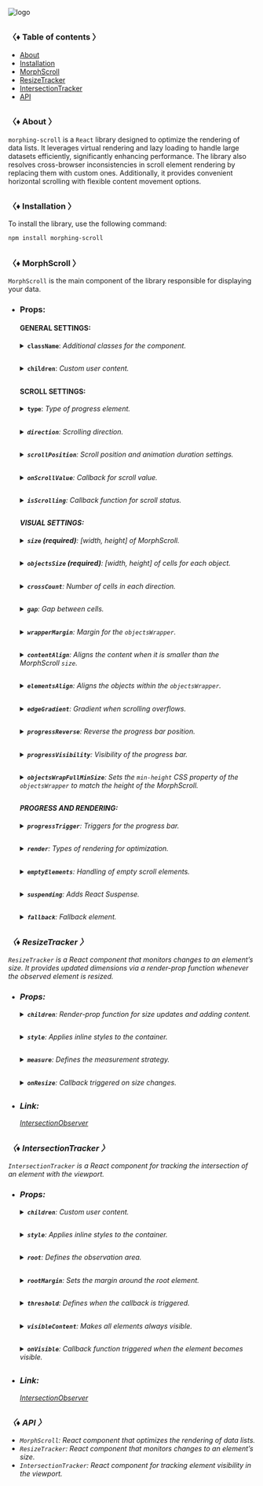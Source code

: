 ![logo](https://drive.google.com/uc?export=view&id=1mpb5TAElX3Xla4sGFISp4bQMu0zuNJaa "logo")

<h2></h2>

### 〈♦ Table of contents 〉

- [About](#-about-)
- [Installation](#-installation-)
- [MorphScroll](#-morphscroll-)
- [ResizeTracker](#-resizetracker-)
- [IntersectionTracker](#-intersectiontracker-)
- [API](#-api-)

<h2></h2>

### 〈♦ About 〉

`morphing-scroll` is a `React` library designed to optimize the rendering of data lists. It leverages virtual rendering and lazy loading to handle large datasets efficiently, significantly enhancing performance. The library also resolves cross-browser inconsistencies in scroll element rendering by replacing them with custom ones. Additionally, it provides convenient horizontal scrolling with flexible content movement options.

<h2></h2>

### 〈♦ Installation 〉

To install the library, use the following command:

```bash
npm install morphing-scroll
```

<h2></h2>

### 〈♦ MorphScroll 〉

`MorphScroll` is the main component of the library responsible for displaying your data.

- ### Props:

  <div>

  #### GENERAL SETTINGS:

    <details>
      <summary><b><code>className</code></b>: <em>Additional classes for the component.</em></summary><br />
      <ul>
        <b>Type:</b> string<br />
        <br />
        <b>Description:</b> <em><br />
        This parameter allows you to apply custom CSS classes to the <code>MorphScroll</code> component, enabling further customization and styling to fit your design needs.</em><br />
        <br />
        <b>Example:</b>

        ```tsx
        <MorphScroll
          {...props}
          className="your-class"
        >
          {children}
        </MorphScroll>
        ```

    </ul></details>

    <h2></h2>

    <details>
      <summary><b><code>children</code></b>: <em>Custom user content.</em></summary><br />
      <ul>
        <b>Type:</b> React.ReactNode<br />
        <br />
        <b>Description:</b> <em><br />
        This is where you can pass your list elements.<br />
        Make sure to provide unique keys for each list item, as per React's rules. The <code>MorphScroll</code> component ensures that the cells it generates will use the same keys as your list items, allowing it to render the correct cells for the current list.<br />
        Additionally, <code>MorphScroll</code> handles a passed <code>null</code> value the same way as <code>undefined</code>, rendering nothing in both cases.</em><br />
        <br />
        <b>Example:</b>

        ```tsx
        <MorphScroll {...props} >
          {children}
        </MorphScroll>
        ```

    </ul></details>

    <h2></h2>

  #### SCROLL SETTINGS:

    <details>
      <summary><b><code>type</code></b>: <em>Type of progress element.</em></summary><br />
      <ul>
        <b>Type:</b> "scroll" | "slider" | "sliderMenu"<br />
        <br />
        <b>Default:</b> "scroll"<br />
        <br />
        <b>Description:</b> <em><br />
        This parameter defines how the provided <code>progressElement</code> behaves within <code>progressTrigger</code> and how you interact with it.<br />
        <br />
        <code>scroll</code>:<br />
        This is the default value and represents a standard scrollbar.<br />
        <br />
        <code>slider</code>:<br />
        It displays distinct elements indicating the number of full scroll steps within the list.<br />
        <br />
        <code>sliderMenu</code>:<br />
        It behaves like a <code>slider</code>, but now the <code>progressElement</code> is a menu, an you can provide custom buttons as an array in the <code>progressElement</code>.<br />
        <br />
        <b>Example:</b>

        ```tsx
        <MorphScroll
          {...props}
          type="slider"
        >
          {children}
        </MorphScroll>
        ```

    </ul></details>

    <h2></h2>

    <details>
      <summary><b><code>direction</code></b>: <em>Scrolling direction.</em></summary><br />
      <ul>
        <b>Type:</b> "x" | "y" | "hybridX" | "hybridY"<br />
        <br />
        <b>Default:</b> "y"<br />
        <br />
        <b>Description:</b> <em><br />
        This parameter changes the scroll or slider type direction based on the provided value.<br />
        You can set it to horizontal, vertical, or hybrid positions to customize the component according to your needs.<br />
        <br />
        <b>Note:</b><br />
        The different between "hybridX" and "hybridY" is how the <code>crossCount</code> parameter affects them, limiting the number of either rows (hybridX) or columns (hybridY).</em><br />
        <br />
        <b>Example:</b>

        ```tsx
        <MorphScroll
          {...props}
          direction="x"
        >
          {children}
        </MorphScroll>
        ```

    </ul></details>

    <h2></h2>

    <details>
      <summary><b><code>scrollPosition</code></b>: <em>Scroll position and animation duration settings.</em></summary><br />
      <ul>
        <b>Type:</b> {<br />
            value: number | "end" | (number | "end")[];<br />
            duration?: number;<br />
            updater?: boolean;<br />
        }<br />
        <br />
        <b>Default:</b> { duration: 200; updater: false }<br />
        <br />
        <b>Description:</b> <em><br />
        This parameter allows you to set custom scroll values.<br />
        <br />
        <code>value</code>:<br />
        <u>number</u> - Sets the scroll position to a specific value.<br />
        <u>"end"</u> - Scrolls to the bottom of the list upon loading, which is useful for scenarios like chat message lists. When new elements are appended to the list, the scroll position will update automatically. However, to prevent unwanted scrolling when adding elements to the beginning of the list, this property will not trigger.<br />
        <br />
        <code>duration</code>:<br />
        This property determines the animation speed for scrolling in ms.<br />
        <br />
        <code>updater</code>:<br />
        This property is a helper for the <code>value</code> property. When setting the same scroll value repeatedly (e.g., clicking a button to scroll to the top), React does not register the update. To force an update, toggle updater within setState, e.g.,<br />
        <code>setScroll((prev) => ({ ...prev, value: 0, updater: !prev.updater }))</code></em><br />
        <br />
        <b>Example:</b>

        ```tsx
        <MorphScroll
          {...props}
          scrollPosition={{ value: 100; duration: 100 }}
        >
          {children}
        </MorphScroll>
        ```

    </ul></details>

    <h2></h2>

    <!-- <details>
      <summary><b><code>stopLoadOnScroll</code></b>: <em>Stop loading when scrolling.</em></summary><br />
      <ul>
        <b>Type:</b> boolean<br />
        <br />
        <b>Default:</b> false<br />
        <br />
        <b>Description:</b> <em><br />
        This parameter helps optimize list performance during scrolling. When set to <code>true</code>, new items will not load while the list is being scrolled and will only load after scrolling stops. This can be particularly useful for lists with a large number of items.</em><br />
        <br />
        <b>Example:</b>
  
        ```tsx
        <MorphScroll
          {...props}
          stopLoadOnScroll
        >
          {children}
        </MorphScroll>
        ```
  
    </ul></details>
  
    <h2></h2> -->

    <details>
      <summary><b><code>onScrollValue</code></b>: <em>Callback for scroll value.</em></summary><br />
      <ul>
        <b>Type:</b> (left: number, top: number) => void<br />
        <br />
        <b>Description:</b> <em><br />
        This parameter accepts a callback function that is triggered on every scroll event. The callback receives the current scroll top and left position as a number. The return value of the callback can be used to determine custom behavior based on the scroll value.<br />
        <br />
        ✦ Note:<br />
        <code>left</code> can be used for x direction, <code>top</code> for y direction and both for hybrid directions.</em><br />
        <br />
        <b>Example:</b>

        ```tsx
        <MorphScroll
          {...props}
          onScrollValue={
            (left, top) => {
              if (top > 100)
                console.log("Scroll position:", left, top);
            },
          }
        >
          {children}
        </MorphScroll>
        ```

    </ul></details>
      
    <h2></h2>

    <details>
      <summary><b><code>isScrolling</code></b>: <em>Callback function for scroll status.</em></summary><br />
      <ul>
        <b>Type:</b> (motion: boolean) => void<br />
        <br />
        <b>Description:</b> <em><br />
        This parameter accepts a callback function that is triggered whenever the scroll status changes. The callback receives a boolean value, where <code>true</code> indicates that scrolling is in progress, and <code>false</code> indicates that scrolling has stopped. This can be useful for triggering additional actions, such as pausing animations or loading indicators based on the scroll state.</em><br />
        <br />
        <b>Example:</b>

        ```tsx
        <MorphScroll
          {...props}
          isScrolling={(motion) => {
            console.log(motion ? "Scrolling..." : "Scroll stopped.");
          }}
        >
          {children}
        </MorphScroll>
        ```

    </ul></details>

    <h2></h2>

  #### VISUAL SETTINGS:

    <details>
      <summary><b><code>size</code> (required)</b>: <em>[width, height] of MorphScroll.</em></summary><br />
      <ul>
        <b>Type:</b> number | number[] | "auto"<br />
        <br />
        <b>Description:</b> <em><br />
        This parameter sets the width and height of the <code>MorphScroll</code>.<br />
        <br />
        <u>number</u> - Sets a fixed size for the <code>MorphScroll</code>. It can be 1 number if you want to set the same width and height, or an array of 2 numbers in pixels.<br />
        <u>"auto"</u> - Adds the <code>ResizeTracker</code> component to measure the width and height of the area where <code>MorphScroll</code> is added. The dimensions will automatically adjust when the container changes.</em><br />
        <br />
        <b>Example:</b>

        ```tsx
        <MorphScroll
          {...props}
          size={[100, 400]}
        >
          {children}
        </MorphScroll>
        ```

    </ul></details>

    <h2></h2>

    <details>
      <summary><b><code>objectsSize</code> (required)</b>: <em>[width, height] of cells for each object.</em></summary><br />
      <ul>
        <b>Type:</b><br />
        number | "none" | "firstChild"<br />
        | (number | "none" | "firstChild")[]<br />
        <br />
        <b>Description:</b> <em><br />
        This parameter defines the [width, height] of cells for each of your objects.<br />
        <br />
        <u>number</u> - Sets a fixed size for your custom objects.<br />
        <u>"none"</u> - Cells will still be created, but <code>MorphScroll</code> will not calculate their sizes-they will simply wrap your objects.<br />
        <u>"firstChild"</u> - Creates a <code>ResizeTracker</code> wrapper for the first child of your list. This wrapper will calculate the size of the first child, and these dimensions will be applied to all cells in the list.<br />
        <br />
        ✦ Note:<br />
        <code>"none"</code> is not compatible with <code>render={{ type: "virtual" }}</code>.<br />
        <ul>
          <li>All types can be used as 1 value, or an array of 2 values.</li>
          <li><code>"none"</code> is not compatible with <code>render={{ type: "virtual" }}</code>.</li>
        </ul></em><br />
        <br />
        <b>Example:</b>

        ```tsx
        <MorphScroll
          {...props}
          objectsSize={[80, 80]}
        >
          {children}
        </MorphScroll>
        ```

    </ul></details>

    <h2></h2>

    <details>
      <summary><b><code>crossCount</code></b>: <em>Number of cells in each direction.</em></summary><br />
      <ul>
        <b>Type:</b> (number | "none" | "firstChild")[]<br />
        <br />
        <b>Description:</b> <em><br />
        This parameter limits the <b>maximum</b> number of columns when the <code>direction</code> is "y"/"hybridY" or rows when "x"/hybridX".</em><br />
        <br />
        <b>Example:</b>

        ```tsx
        <MorphScroll
          {...props}
          crossCount={3}
        >
          {children}
        </MorphScroll>
        ```

    </ul></details>

    <h2></h2>

    <details>
      <summary><b><code>gap</code></b>: <em>Gap between cells.</em></summary><br />
      <ul>
        <b>Type:</b> number | number[]<br />
        <br />
        <b>Description:</b> <em><br />
        This parameter allows you to set spacing between list items both horizontally and vertically. You can provide a single value, which will apply to both directions, or an array of two numbers to define separate spacing values.<br />
        <br />
        ✦ Note:<br />
        It can be 1 number or an array of 2 or 4 numbers in pixels.</em><br />
        <br />
        <b>Example:</b>

        ```tsx
        <MorphScroll
          {...props}
          gap={10}
        >
          {children}
        </MorphScroll>
        ```

    </ul></details>

    <h2></h2>

    <details>
      <summary><b><code>wrapperMargin</code></b>: <em>Margin for the <code>objectsWrapper</code>.</em></summary><br />
      <ul>
        <b>Type:</b> number | number[]<br />
        <br />
        <b>Description:</b> <em><br />
        This parameter defines the spacing between the list items and their wrapper, effectively increasing the width or height of the scrollable area.<br />
        <br />
        ✦ Note:<br />
        It can be 1 number or an array of 2 or 4 numbers in pixels.</em><br />
        <br />
        <b>Example:</b>

        ```tsx
        <MorphScroll
          {...props}
          wrapperMargin={10}
        >
          {children}
        </MorphScroll>
        ```

    </ul></details>

    <h2></h2>

    <details>
      <summary><b><code>contentAlign</code></b>: <em>Aligns the content when it is smaller than the MorphScroll <code>size</code>.</em></summary><br />
      <ul>
        <b>Type:</b> [<br />
            "start" | "center" | "end",<br />
            "start" | "center" | "end"<br />
        ]<br />
        <b>Description:</b> <em><br />
        This parameter aligns the `objectsWrapper`, which contains all the provided elements, relative to the scroll or the `size`.<br />
        <br />
        ✦ Note:<br />
        <ul>
          <li>Only takes effect when `objectsWrapper` is smaller than the scroll container.
          </li>
          <li>The values are specified following the horizontal/vertical rule, regardless of the direction.
          </li>
        </ul></em><br />
        <br />
        <b>Example:</b>

        ```tsx
        <MorphScroll
          {...props}
          contentAlign={["center", "center"]}
        >
          {children}
        </MorphScroll>
        ```

    </ul></details>

    <h2></h2>

    <details>
      <summary><b><code>elementsAlign</code></b>: <em>Aligns the objects within the <code>objectsWrapper</code>.</em></summary><br />
      <ul>
        <b>Type:</b> "start" | "center" | "end"<br />
        <br />
        <b>Example:</b>

        ```tsx
        <MorphScroll
          {...props}
          elementsAlign="center"
        >
          {children}
        </MorphScroll>
        ```

    </ul></details>

    <h2></h2>

    <details>
      <summary><b><code>edgeGradient</code></b>: <em>Gradient when scrolling overflows.</em></summary><br />
      <ul>
        <b>Type:</b> boolean | { color?: string; size?: number }<br />
        <br />
        <b>Default:</b> When using true or color, the default size will be 40<br />
        <br />
        <b>Description:</b> <em><br />
        This parameter creates two edge elements responsible for darkening the edges of the scroll when it overflows.<br />
        <br />
        The color property accepts any valid color format. If specified, the library will generate a gradient transitioning from the custom color to transparent. If omitted, the edge elements will have no color, allowing for custom styling via CSS classes.<br />
        <br />
        ✦ Note:<br />
        The size property, measured in pixels, adjusts the dimensions of the edge elements.</em><br />
        <br />
        <b>Example:</b>

        ```tsx
        <MorphScroll
          {...props}
          edgeGradient={{ color: "rgba(0, 0, 0, 0.5)" }}
          // edgeGradient={{ color: "rgba(0, 0, 0, 0.5)", size: 20 }}
          // edgeGradient
        >
          {children}
        </MorphScroll>
        ```

    </ul></details>

    <h2></h2>

    <details>
      <summary><b><code>progressReverse</code></b>: <em>Reverse the progress bar position.</em></summary><br />
      <ul>
        <b>Type:</b> boolean<br />
        <br />
        <b>Default:</b> false<br />
        <br />
        <b>Description:</b> <em><br />
        This parameter changes the position of the progress bar based on the direction property.<br />
        <ul>
          <li>If <code>direction="x"</code>, the progress bar is on the left by default and moves to the right when <code>progressReverse</code> is enabled.</li>
          <li>If <code>direction="y"</code>, the progress bar is at the top by default and moves to the bottom when <code>progressReverse</code> is enabled.</li>
        </ul></em><br />
        <br />
        <b>Example:</b>

        ```tsx
        <MorphScroll
          {...props}
          progressReverse
        >
          {children}
        </MorphScroll>
        ```

    </ul></details>

    <h2></h2>

    <details>
      <summary><b><code>progressVisibility</code></b>: <em>Visibility of the progress bar.</em></summary><br />
      <ul>
        <b>Type:</b> "visible" | "hover" | "hidden"<br />
        <br />
        <b>Default:</b> "visible"<br />
        <br />
        <b>Description:</b> <em><br />
        This parameter controls the visibility of the progress bar regardless of the <code>type</code> value.</em><br />
        <br />
        <b>Example:</b>

        ```tsx
        <MorphScroll
          {...props}
          progressVisibility="hover"
        >
          {children}
        </MorphScroll>
        ```

    </ul></details>

    <h2></h2>

    <details>
      <summary><b><code>objectsWrapFullMinSize</code></b>: <em>Sets the <code>min-height</code> CSS property of the <code>objectsWrapper</code> to match the height of the MorphScroll.</em></summary><br />
      <ul>
        <b>Type:</b> boolean<br /><br />
        <b>Default:</b> false<br /><br />
        <b>Description:</b> <em><br />
        In process of development</em><br />
        <br />
        <b>Example:</b>

        ```tsx
        <MorphScroll
          {...props}
          objectsWrapFullMinSize
        >
          {children}
        </MorphScroll>
        ```

    </ul></details>

    <h2></h2>

  #### PROGRESS AND RENDERING:

    <details>
      <summary><b><code>progressTrigger</code></b>: <em>Triggers for the progress bar.</em></summary><br />
      <ul>
        <b>Type:</b> {<br />
          wheel?: boolean;<br />
          content?: boolean;<br />
          progressElement?: boolean | React.ReactNode;<br />
          arrows?: boolean | { size?: number; element?: React.ReactNode };<br />
        }<br />
        <br />
        <b>Default:</b> { wheel: true }<br />
        <br />
        <b>Description:</b> <em><br />
        This is one of the most important parameters, allowing you to define how users interact with the progress bar and customize its appearance.<br />
        <br />
        <ul>
          <li>The <code>wheel</code> property determines whether the progress bar responds to mouse wheel scrolling.</li>
          <li>The <code>content</code> property enables interaction by clicking and dragging anywhere within the scrollable content to move it.</li>
          <li>The <code>progressElement</code> property defines whether the progress bar is controlled by a custom element. If your custom scroll element is not ready yet, you can simply pass <code>true</code>, which will display the browser's default scrollbar when <code>type="scroll"</code> is used. Alternatively, if <code>type="slider"</code> is set, a <code>sliderBar</code> element will be created, containing multiple <code>sliderElem</code> elements representing progress. Depending on the position, one of these elements will always have the <code>active</code> class.</li>
          <li>The <code>arrows</code> property allows you to add custom arrows to the progress bar. You can either specify a <code>size</code> for the arrows and provide a custom <code>element</code>.</li>
        </ul></em><br />
        <br />
        <b>Example:</b>

        ```tsx
        <MorphScroll
          {...props}
          progressTrigger={{
            wheel: true,
            progressElement: <div className="your-scroll-thumb" />,
          }}
        >
          {children}
        </MorphScroll>
        ```

    </ul></details>

    <h2></h2>

    <details>
      <summary><b><code>render</code></b>: <em>Types of rendering for optimization.</em></summary><br />
      <ul>
        <b>Type:</b><br />
          | { type: "default" }<br />
          | { type: "lazy"; rootMargin?: number | number[]; onVisible?: (key: string) => void }<br />
          | { type: "virtual"; rootMargin?: number | number[] }<br />
        <br />
        <b>Default:</b> { type: "default" }<br />
        <br />
        <b>Description:</b> <em><br />
        This parameter defines the rendering type for optimization.<br />
        <br />
        <ul>
          <li>With <code>default</code>, no optimizations are applied.</li>
          <li>With <code>lazy</code>, containers are created but do not load content until they enter the viewport. The <code>rootMargin</code> property controls the threshold for loading, and the <code>onVisible</code> callback function can be used to trigger actions when a container becomes visible for each scrollable object and provides the key of the first element in the container.</li>
          <li>With <code>virtual</code>, a container is created for each scrollable object, and its absolute positioning is calculated based on <code>scrollTop</code> and scroll area dimensions. Rendering is dynamically adjusted according to the scroll position. The <code>rootMargin</code> property can also be used to extend the rendering area.</li>
        </ul><br />
        <br />
        ✦ Note:<br />
        <ul>
          <li>The <code>onVisible</code> property is the same as in <code>IntersectionTracker/onVisible</code>.</li>
          <li>
            The <code>rootMargin</code> property accepts either a single number or an array of numbers.
            <ul>
              <li>If a two-number array is provided, the values follow the <code>horizontal/vertical</code> rule.</li>
              <li>If a four-number array is provided, the values follow the <code>top/right/bottom/left</code> rule.</li>
          </ul> 
          </li>
          <li>All values are in pixels and apply regardless of the <code>direction</code>.</li>
        </ul></em><br />
        <br />
        <b>Example:</b>

        ```tsx
        <MorphScroll
          {...props}
          render={{ type: "virtual" }}
          // render={{
          //   type: "lazy",
          //   rootMargin: [0, 100],
          //   onVisible: () => console.log("visible"))
          // }}
        >
          {children}
        </MorphScroll>
        ```

    </ul></details>

    <h2></h2>

    <details>
      <summary><b><code>emptyElements</code></b>: <em>Handling of empty scroll elements.</em></summary><br />
      <ul>
        <b>Type:</b><br />
          | {
              mode: "clear";
              clickTrigger?: { selector: string; delay?: number };
            }<br />
          | {
              mode: "fallback";
              element?: React.ReactNode;
              clickTrigger?: { selector: string; delay?: number };
            }<br /><br />
        <b>Description:</b> <em><br />
        If certain components might return nothing during rendering, this parameter helps manage them. The check and subsequent replacement with a fallback element or removal occur after the scroll elements are rendered. Due to this, when dynamically displaying elements in different <code>render</code> modes, you may notice slight position shifts during fast scrolling, as empty elements are removed, causing subsequent elements to reposition.<br />
        <br />
        <ul>
          <li><code>mode: "clear"</code> – automatically removes empty elements, eliminating unnecessary gaps in the scroll list.</li>
          <li><code>mode: "fallback"</code> – replaces empty elements with a specified fallback component. By default, it uses the <code>fallback</code> props value, but you can also pass a separate placeholder to <code>element</code>.</li>
        </ul><br />
        <br />
        <code>clickTrigger</code> – if elements are removed via a click action, this property ensures cleanup is triggered accordingly. It accepts an object with a <code>selector</code> (such as a delete button’s class) and an optional <code>delay</code> (a delay in milliseconds to accommodate animations or complex removals).<br />
        <br />
        ✦ Note:<br />
        For clarification, the cleanup will occur on the initial render, when the number of passed elements changes, on scroll, and on click if you use <code>clickTrigger</code>.</em><br />
        <br />
        <b>Example:</b>

        ```tsx
        <MorphScroll
          {...props}
          emptyElements={{
            mode: "clear",
            clickTrigger: { selector: ".close-button" },
          }}
          // emptyElements={{
          //   mode: "fallback",
          //   clickTrigger: {
          //     selector: ".close-button",
          //     delay: 100,
          //   },
          // }}
        >
          {children}
        </MorphScroll>
        ```

    </ul></details>

    <h2></h2>

    <details>
      <summary><b><code>suspending</code></b>: <em>Adds React Suspense.</em></summary><br />
      <ul>
        <b>Type:</b> boolean<br />
        <br />
        <b>Default:</b> false<br />
        <br />
        <b>Description:</b> <em><br />
        This parameter adds React Suspense to the MorphScroll component for asynchronous rendering.</em><br />
        <br />
        <b>Example:</b>

        ```tsx
        <MorphScroll
          {...props}
          suspending
        >
          {children}
        </MorphScroll>
        ```

    </ul></details>

    <h2></h2>

    <details>
      <summary><b><code>fallback</code></b>: <em>Fallback element.</em></summary><br />
      <ul>
        <b>Type:</b> React.ReactNode<br />
        <br />
        <b>Description:</b> <em><br />
        This parameter sets the fallback element for custom element. It will be used for <code>emptyElements</code> in <code>mode: "fallback"</code> or when <code>suspending</code> is enabled.</em><br />
        <br />
        <b>Example:</b>

        ```tsx
        <MorphScroll
          {...props}
          fallback={<div>Loading...</div>}
        >
          {children}
        </MorphScroll>
        ```

    </ul></details>
    
  </div>

<h2></h2>

### 〈♦ ResizeTracker 〉

`ResizeTracker` is a React component that monitors changes to an element’s size. It provides updated dimensions via a render-prop function whenever the observed element is resized.

- ### Props:

  <div>

    <details>
      <summary><b><code>children</code></b>: <em>Render-prop function for size updates and adding content.</em></summary><br />
      <ul>
        <b>Type:</b> (rect: DOMRectReadOnly) => React.ReactNode<br />
        <br />
        <b>Description:</b> <em><br />
        Instead of a standard <code>children</code> prop, this component uses a <b>render-prop function</b> to pass size updates to its children. You can use it similarly to a regular <code>children</code> prop inside the component.<br />
        <br />
        The function receives an object of type <code>DOMRectReadOnly</code> with the following properties:
        <ul>
          <li><code>x</code> - The X-coordinate of the top-left corner of the element.</li>
          <li><code>y</code> - The Y-coordinate of the top-left corner of the element.</li>
          <li><code>width</code> - The width of the observed element’s content box.</li>
          <li><code>height</code> - The height of the observed element’s content box.</li>
          <li><code>top</code> - The distance from the top of the element to its parent's top. Equal to <code>y</code>.</li>
          <li><code>left</code> - The distance from the left of the element to its parent's left. Equal to <code>x</code>.</li>
          <li><code>right</code> - The distance from the left of the parent to the right edge of the element (<code>left</code> + <code>width</code>).</li>
          <li><code>bottom</code> - The distance from the top of the parent to the bottom edge of the element (<code>top</code> + <code>height</code>).</li>
        </ul><br />
        <br />
        ⚠ This is a non-standard prop that you might be used to using this is render-prop function receiving the container's size.</em><br />
        <br />
        <b>Example:</b>

        ```tsx
        <ResizeTracker {...props} >
          {(rect) => (
            <p>
              Width: {rect.width}, Height: {rect.height}
            </p>
          )}
        </ResizeTracker>
        ```

    </ul></details>

    <h2></h2>

    <details>
      <summary><b><code>style</code></b>: <em>Applies inline styles to the container.</em></summary><br />
      <ul>
        <b>Type:</b> React.CSSProperties<br />
        <br />
        <b>Example:</b>

        ```tsx
        <ResizeTracker style={{ backgroundColor: "blue" }}>
          {(rect) => (
            // content
          )}
        </ResizeTracker>
        ```

    </ul></details>

    <h2></h2>

    <details>
      <summary><b><code>measure</code></b>: <em>Defines the measurement strategy.</em></summary><br />
      <ul>
        <b>Type:</b> "inner" | "outer" | "all"<br />
        <br />
        <b>Default:</b> "inner"<br />
        <br />
        <b>Description:</b><br />
        <em>This prop determines what is being measured by automatically applying inline styles that affect width and height.<br />
        <br />
        - The default value <code>"inner"</code> sets <code>width: "max-content"</code> and <code>height: "max-content"</code>, measuring the size of child elements.<br />
        - The <code>"outer"</code> value measures the parent element by setting <code>minWidth: "100%"</code> and <code>minHeight: "100%"</code>.<br />
        - The <code>"all"</code> value combines the styles of both <code>"inner"</code> and <code>"outer"</code>, allowing measurement of both the parent and child elements.<br />
        <br />
        ✦ Note: Be cautious when overriding styles via the <code>style</code> prop, as it may interfere with the styles applied by <code>measure</code>, leading to unexpected behavior.</em><br />
        <br />
        <b>Example:</b>

        ```tsx
        <ResizeTracker measure="all">
          {(rect) => (
            // content
          )}
        </ResizeTracker>
        ```

    </ul></details>

    <h2></h2>

    <details>
      <summary><b><code>onResize</code></b>: <em>Callback triggered on size changes.</em></summary><br />
      <ul>
        <b>Type:</b> (rect: Partial<DOMRectReadOnly>) => void<br />
        <br />
        <b>Description:</b><br />
        <em>A callback function that is triggered whenever the observed element's dimensions change.<br />
        The function receives an object containing the updated size properties.</em><br />
        <br />
        <b>Example:</b>

        ```tsx
        <ResizeTracker
          onResize={(rect) => {
            console.log("New size:", rect);
          }}
        >
          {(rect) => (
            // content
          )}
        </ResizeTracker>
        ```

    </ul></details>

    <h2></h2>

  </div>

- ### Link:

  [IntersectionObserver](https://developer.mozilla.org/en-US/docs/Web/API/ResizeObserver)

<h2></h2>

### 〈♦ IntersectionTracker 〉

`IntersectionTracker` is a React component for tracking the intersection of an element with the viewport.

- ### Props:

  <div>

    <details>
      <summary><b><code>children</code></b>: <em>Custom user content.</em></summary><br />
      <ul>
        <b>Type:</b> React.ReactNode<br />
        <br />
        <b>Example:</b>

        ```tsx
        <IntersectionTracker>{children}</IntersectionTracker>
        ```

    </ul></details>

    <h2></h2>

    <details>
      <summary><b><code>style</code></b>: <em>Applies inline styles to the container.</em></summary><br />
      <ul>
        <b>Type:</b> React.CSSProperties<br />
        <br />
        <b>Example:</b>

        ```tsx
        <IntersectionTracker style={{ backgroundColor: "blue" }}>
          {children}
        </IntersectionTracker>
        ```

    </ul></details>

    <h2></h2>

    <details>
      <summary><b><code>root</code></b>: <em>Defines the observation area.</em></summary><br />
      <ul>
        <b>Type:</b> Element | null<br />
        <br />
        <b>Default:</b> null (window)<br />
        <br />
        <b>Description:</b> <em><br />
        Specifies the element that serves as the bounding box for the intersection observation. 
        If provided, it must be an ancestor of the observed element.<br />
        <br />
        If set to <code>null</code> (default), the window is used as the observation area.</em><br />
        <br />
        <b>Example:</b>

        ```tsx
        <IntersectionTracker root={document.getElementById("root")}>
          {children}
        </IntersectionTracker>
        ```

    </ul></details>

    <h2></h2>

    <details>
      <summary><b><code>rootMargin</code></b>: <em>Sets the margin around the root element.</em></summary><br />
      <ul>
        <b>Type:</b> number | number[]<br />
        <br />
        <b>Description:</b> <em><br />
        Defines an offset around the root element, expanding or shrinking the observed area.<br />
        <br />
        Accepts a single number or an array for fine-tuned control:<br />
        <ul>
          <li>A <b>single number</b> sets the same margin on all sides.</li>
          <li>A <b>two-value array</b> <code>[topBottom, leftRight]</code> applies margins vertically and horizontally.</li>
          <li>A <b>four-value array</b> <code>[top, right, bottom, left]</code> allows full control over each side.</li>
        </ul>
        <br />
        Margins are converted to <code>px</code> values internally.</em><br />
        <br />
        <b>Example:</b>

        ```tsx
        <IntersectionTracker
          rootMargin={10}
          // rootMargin={[10, 20]}
          // rootMargin={[10, 20, 10, 20]}
        >
          {children}
        </IntersectionTracker>
        ```

    </ul></details>

    <h2></h2>

    <details>
      <summary><b><code>threshold</code></b>: <em>Defines when the callback is triggered.</em></summary><br />
      <ul>
        <b>Type:</b> number | number[]<br />
        <br />
        <b>Description:</b> <em><br />
        .Specifies at what percentage of the observed element’s visibility the callback should be executed.<br />
        <br />
        <ul>
          <li>A <b>single number</b> (e.g., <code>0.5</code>) triggers when that fraction of the element is visible.</li>
          <li>A <b>array of numbers</b> (e.g., <code>[0, 0.5, 1]</code>) triggers the callback multiple times at different visibility levels.</li>
        </ul>
        <br />
        A value of <code>0</code> means the callback fires when any part of the element appears, while <code>1</code> means the element must be fully visible.</em><br />
        <br />
        <b>Example:</b>

        ```tsx
        <IntersectionTracker
          threshold={0.5}
          // threshold={[0, 0.5, 1]}
        >
          {children}
        </IntersectionTracker>
        ```

    </ul></details>

    <h2></h2>

    <details>
      <summary><b><code>visibleContent</code></b>: <em>Makes all elements always visible.</em></summary><br />
      <ul>
        <b>Type:</b> boolean<br />
        <br />
        <b>Default:</b> false<br />
        <br />
        <b>Description:</b> <em><br />
        If set to `true`, the tracked elements will always be visible, regardless of their actual intersection status.
        <br />
        This can be useful for testing purposes or when using the <code>onVisible</code> callback, ensuring it continues to trigger whenever the element enters the viewport.</em><br />
        <br />
        <b>Example:</b>

        ```tsx
        <IntersectionTracker visibleContent>{children}</IntersectionTracker>
        ```

    </ul></details>

    <h2></h2>

    <details>
      <summary><b><code>onVisible</code></b>: <em>Callback function triggered when the element becomes visible.</em></summary><br />
      <ul>
        <b>Type:</b> (key: string) => void<br />
        <br />
        <b>Description:</b> <em><br />
        A callback function that is invoked when the observed element enters the viewport or the defined observation area.<br />
        <br />
        The callback receives the <code>key</code> of the first child element as a parameter.<br />
        This can be useful for lazy loading, analytics tracking, animations, or any other action that needs to be triggered when an element becomes visible.<br />
        <br />
        ✦ Note:<br />
        Instead of checking if <code>key</code> equals the element’s key name, use <code>includes</code> for verification. React may modify key names by prefixing them with special characters like <code>.$</code>, making direct equality checks unreliable and more expensive 💵.</em><br />
        <br />
        <b>Example:</b>

        ```tsx
        <IntersectionTracker
          onVisible={(key) => {
            if (key.includes("elementId")) {
              // do something
            }
          }}
        >
          {children}
        </IntersectionTracker>
        ```

    </ul></details>

    <h2></h2>

  </div>

- ### Link:

  [IntersectionObserver](https://developer.mozilla.org/en-US/docs/Web/API/Intersection_Observer_API)

<h2></h2>

### 〈♦ API 〉

- `MorphScroll`: React component that optimizes the rendering of data lists.
- `ResizeTracker`: React component that monitors changes to an element’s size.
- `IntersectionTracker`: React component for tracking element visibility in the viewport.
